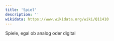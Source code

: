```yaml
---
title: 'Spiel'
description: ''
wikidata: https://www.wikidata.org/wiki/Q11410
---
```


Spiele, egal ob analog oder digital

